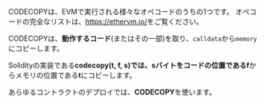 CODECOPYは、EVMで実行される様々なオペコードのうちの1つです。 オペコードの完全なリストは、<a href="https://ethervm.io/" target="_blank">https://ethervm.io/</a>をご覧ください。

CODECOPYは、**動作するコード**(またはその一部)を取り、`calldata`から`memory`にコピーします。

Solidityの実装である**codecopy(t, f, s)**では、**s**バイトをコードの位置である**f**からメモリの位置である**t**にコピーします。

あらゆるコントラクトのデプロイでは、**CODECOPY**を使います。
